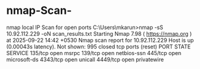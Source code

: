 # nmap-Scan-
nmap local IP Scan for open ports 
C:\Users\mkarun>nmap -sS 10.92.112.229 -oN scan_results.txt
Starting Nmap 7.98 ( https://nmap.org ) at 2025-09-22 14:42 +0530
Nmap scan report for 10.92.112.229
Host is up (0.00043s latency).
Not shown: 995 closed tcp ports (reset)
PORT     STATE SERVICE
135/tcp  open  msrpc
139/tcp  open  netbios-ssn
445/tcp  open  microsoft-ds
4343/tcp open  unicall
4449/tcp open  privatewire

